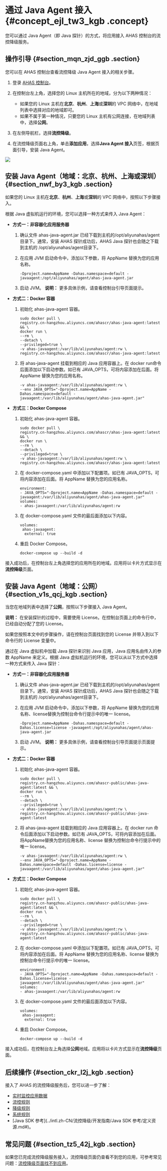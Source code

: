 # 通过 Java Agent 接入 {#concept_ejl_tw3_kgb .concept}

您可以通过 Java Agent（即 Java 探针）的方式，将应用接入 AHAS 控制台的流控降级服务。

## 操作引导 {#section_mqn_zjd_ggb .section}

您可以在 AHAS 控制台查看流控降级 Java Agent 接入的相关步骤。

1.  登录 [AHAS 控制台](https://ahas.console.aliyun.com/)。
2.  在控制台左上角，选择您的 Linux 主机所在的地域，分为以下两种情况：
    -   如果您的 Linux 主机在**北京**、**杭州**、**上海**或**深圳**的 VPC 网络中，在地域列表中选择对应的地域即可。
    -   如果不属于第一种情况，只要您的 Linux 主机有公网连接，在地域列表中，选择**公网**。
3.  在左侧导航栏，选择**流控降级**。

4.  在流控降级页面右上角，单击**添加应用**，选择**Java Agent 接入**页签，根据页面引导，安装 Java Agent。

![](https://aliware-images.oss-cn-hangzhou.aliyuncs.com/ahas/sc_java_agent.png)


## 安装 Java Agent（地域：北京、杭州、上海或深圳） {#section_nwf_by3_kgb .section}

如果您的 Linux 主机在**北京**、**杭州**、**上海**或**深圳**的 VPC 网络中，按照以下步骤接入。

根据 Java 虚拟机运行的环境，您可以选择一种方式来传入 Java Agent：

-   **方式一：非容器化应用服务器** 

    1.  确认文件 ahas-java-agent.jar 已经下载到主机的/opt/aliyunahas/agent目录下。通常，安装 AHAS 探针成功后，AHAS Java 探针也会随之下载到主机的 /opt/aliyunahas/agent目录下。
    2.  在应用 JVM 启动命令中，添加以下参数，将 AppName 替换为您的应用名称。

        ```
        -Dproject.name=AppName -Dahas.namespace=default -javaagent:/opt/aliyunahas/agent/ahas-java-agent.jar
        ```

    3.  启动 JVM。
    **说明：** 更多具体示例，请查看控制台引导页面提示。

-   **方式二：Docker 容器** 
    1.  初始化 ahas-java-agent 容器。

        ```
        sudo docker pull \
        registry.cn-hangzhou.aliyuncs.com/ahascr/ahas-java-agent:latest && \
        docker run \
        --rm \
        --detach \
        --privileged=true \
        -v ahas-javaagent:/var/lib/aliyunahas/agent:rw \
        registry.cn-hangzhou.aliyuncs.com/ahascr/ahas-java-agent:latest
        ```

    2.  将 ahas-java-agent 挂载到相应的 Java 应用容器上。在 docker run命令后面添加以下启动参数。如已有 JAVA\_OPTS，可将内容添加在后面。将 AppName 替换为您的应用名称。

        ```
        -v ahas-javaagent:/var/lib/aliyunahas/agent:rw \
        --env JAVA_OPTS="-Dproject.name=AppName -Dahas.namespace=default -javaagent:/var/lib/aliyunahas/agent/ahas-java-agent.jar"
        ```

-   **方式三：Docker Compose** 
    1.  初始化 ahas-java-agent 容器。

        ```
        sudo docker pull \
        registry.cn-hangzhou.aliyuncs.com/ahascr/ahas-java-agent:latest && \
        docker run \
        --rm \
        --detach \
        --privileged=true \
        -v ahas-javaagent:/var/lib/aliyunahas/agent:rw \
        registry.cn-hangzhou.aliyuncs.com/ahascr/ahas-java-agent:latest
        ```

    2.  在 docker-compose.yaml 中添加以下配置项。如已有 JAVA\_OPTS，可将内容添加在后面。将 AppName 替换为您的应用名称。

        ```
        environment: 
        - JAVA_OPTS="-Dproject.name=AppName -Dahas.namespace=default -javaagent:/var/lib/aliyunahas/agent/ahas-java-agent.jar"
        volumes:
        - ahas-javaagent:/var/lib/aliyunahas/agent:rw
        ```

    3.  在 docker-compose.yaml 文件的最后面添加以下内容。

        ```
        volumes:
         ahas-javaagent:
          external: true
        ```

    4.  重启 Docker Compose。

        ```
        docker-compose up --build -d
        ```


接入成功后，在控制台左上角选择您的应用所在的地域。应用将以卡片方式显示在**流控降级**页面。

## 安装 Java Agent（地域：公网） {#section_v1s_qcj_kgb .section}

当您在地域列表中选择了**公网**，按照以下步骤接入 Java Agent。

**说明：** 在安装探针的过程中，需要使用 License。在控制台页面上的命令行中，已经自动分配了您的 License。

如果您按照本文中的步骤操作，请在控制台页面找到您的 License 并带入到以下命令行的 License 变量中。

通过在 Java 虚拟机中加载 Java 探针来识别 Java 应用，Java 应用名由传入的参数 AppName 来定义。根据 Java 虚拟机运行的环境，您可以从以下方式中选择一种方式来传入 Java 探针：

-   **方式一：非容器化应用服务器** 

    1.  确认文件 ahas-java-agent.jar 已经下载到主机的/opt/aliyunahas/agent目录下。通常，安装 AHAS 探针成功后，AHAS Java 探针也会随之下载到主机的 /opt/aliyunahas/agent目录下。
    2.  在应用 JVM 启动命令中，添加以下参数，将 AppName 替换为您的应用名称、license替换为控制台命令行提示中的唯一 license。

        ```
        -Dproject.name=AppName -Dahas.namespace=default -Dahas.license=license -javaagent:/opt/aliyunahas/agent/ahas-java-agent.jar
        ```

    3.  启动 JVM。
    **说明：** 更多具体示例，请查看控制台引导页面提示页面提示。

-   **方式二：Docker 容器** 
    1.  初始化 ahas-java-agent 容器。

        ```
        sudo docker pull \
        registry.cn-hangzhou.aliyuncs.com/ahascr-public/ahas-java-agent:latest && \
        docker run \
        --rm \
        --detach \
        --privileged=true \
        -v ahas-javaagent:/var/lib/aliyunahas/agent:rw \
        registry.cn-hangzhou.aliyuncs.com/ahascr-public/ahas-java-agent:latest
        ```

    2.  将 ahas-java-agent 挂载到相应的 Java 应用容器上。在 docker run 命令后面添加以下启动参数。如已有 JAVA\_OPTS，可将内容添加在后面。将AppName替换为您的应用名称、license 替换为控制台命令行提示中的唯一 license。

        ```
        -v ahas-javaagent:/var/lib/aliyunahas/agent:rw \
        --env JAVA_OPTS="-Dproject.name=AppName -Dahas.namespace=default -Dahas.license=license -javaagent:/var/lib/aliyunahas/agent/ahas-java-agent.jar"
        ```

-   **方式三：Docker Compose** 
    1.  初始化 ahas-java-agent 容器。

        ```
        sudo docker pull \
        registry.cn-hangzhou.aliyuncs.com/ahascr-public/ahas-java-agent:latest && \
        docker run \
        --rm \
        --detach \
        --privileged=true \
        -v ahas-javaagent:/var/lib/aliyunahas/agent:rw \
        registry.cn-hangzhou.aliyuncs.com/ahascr-public/ahas-java-agent:latest
        ```

    2.  在 docker-compose.yaml 中添加以下配置项。如已有 JAVA\_OPTS，可将内容添加在后面。将 AppName 替换为您的应用名称、license 替换为控制台命令行提示中的唯一 license。

        ```
        environment: 
        - JAVA_OPTS="-Dproject.name=AppName -Dahas.namespace=default -Dahas.license=license -javaagent:/var/lib/aliyunahas/agent/ahas-java-agent.jar"
        volumes:
        - ahas-javaagent:/var/lib/aliyunahas/agent:rw
        ```

    3.  在 docker-compose.yaml 文件的最后面添加以下内容。

        ```
        volumes:
         ahas-javaagent:
          external: true
        ```

    4.  重启 Docker Compose。

        ```
        docker-compose up --build -d
        ```


接入成功后，在控制台左上角选择**公网**地域。应用将以卡片方式显示在**流控降级**页面。

## 后续操作 {#section_ckr_l2j_kgb .section}

接入了 AHAS 的流控降级服务后，您可以进一步了解：

-   [实时监控应用数据](../intl.zh-CN/流控降级/控制台指南/实时监控应用数据.md#)
-   [流控规则](../intl.zh-CN/流控降级/控制台指南/流控规则.md#)
-   [降级规则](../intl.zh-CN/流控降级/控制台指南/降级规则.md#)
-   [系统规则](../intl.zh-CN/流控降级/控制台指南/系统规则.md#)
-   [Java SDK 参考](../intl.zh-CN/流控降级/开发指南/Java SDK 参考/定义资源.md#)。

## 常见问题 {#section_tz5_42j_kgb .section}

如果您已完成流控降级服务接入，流控降级页面仍查看不到您的应用，可参考常见问题：[流控降级页面找不到应用](../intl.zh-CN/常见问题/流控降级常见问题.md#)。

